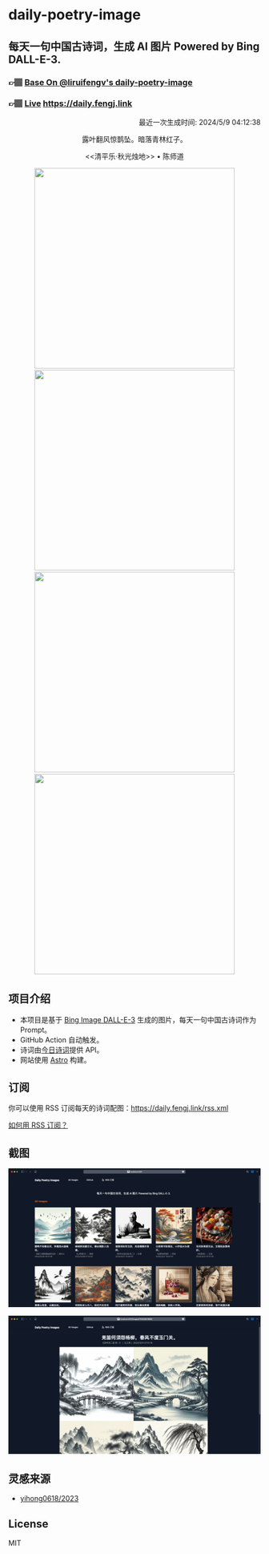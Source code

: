 
# daily-poetry-image

## 每天一句中国古诗词，生成 AI 图片 Powered by Bing DALL-E-3.

### 👉🏽 [Base On @liruifengv's daily-poetry-image](https://github.com/liruifengv/daily-poetry-image)

### 👉🏽 [Live](https://daily.fengj.link) https://daily.fengj.link

<p align="right">
  最近一次生成时间: 2024/5/9 04:12:38
</p>
<p align="center">
露叶翻风惊鹊坠。暗落青林红子。
</p>
<p align="center">
<<清平乐·秋光烛地>> • 陈师道
</p>
<p align="center">
<img src="https://tse1.mm.bing.net/th/id/OIG3.nEHKjqu9pCqKG1SQZDss" height="400" width="400" />
<img src="https://tse1.mm.bing.net/th/id/OIG3.MyU59Ahu51N.T9DjjGwp" height="400" width="400" />
<img src="https://tse2.mm.bing.net/th/id/OIG3.TnwU3Bb7eY2xQdnzFVEc" height="400" width="400" />
<img src="https://tse1.mm.bing.net/th/id/OIG3.cVpASmAOoMkm_r4tj3VL" height="400" width="400" />
</p>

## 项目介绍

-   本项目是基于 [Bing Image DALL-E-3](https://www.bing.com/images/create) 生成的图片，每天一句中国古诗词作为 Prompt。
-   GitHub Action 自动触发。
-   诗词由[今日诗词](https://www.jinrishici.com/)提供 API。
-   网站使用 [Astro](https://astro.build) 构建。

## 订阅

你可以使用 RSS 订阅每天的诗词配图：https://daily.fengj.link/rss.xml

[如何用 RSS 订阅？](https://zhuanlan.zhihu.com/p/55026716)

## 截图

![图片列表](./screenshots/Snipaste_2023-12-28_21-00-26.png)

![图片详情](./screenshots/Snipaste_2023-12-28_21-00-53.png)

## 灵感来源

-   [yihong0618/2023](https://github.com/yihong0618/2023)

## License

MIT
